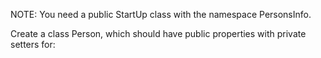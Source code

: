NOTE: You need a public StartUp class with the namespace PersonsInfo.

Create a class Person, which should have public properties with private setters for:

